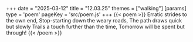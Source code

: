+++
date = "2025-03-12"
title = "12.03.25"
themes = ["walking"]
[params]
  type = 'poem'
  pageKey = 'src/poem.js'
+++
{{< poem >}}
Erratic strides to the own end,
Stop-starting down the weary roads,
The path draws quick but slowly
Trails a touch further than the time,
Tomorrow will be spent but through!
{{< /poem >}}